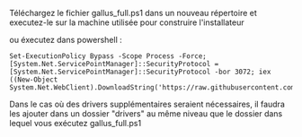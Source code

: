 Téléchargez le fichier gallus_full.ps1 dans un nouveau répertoire et executez-le sur la machine utilisée pour construire l'installateur

ou éxecutez dans powershell :

```
Set-ExecutionPolicy Bypass -Scope Process -Force; [System.Net.ServicePointManager]::SecurityProtocol = [System.Net.ServicePointManager]::SecurityProtocol -bor 3072; iex ((New-Object System.Net.WebClient).DownloadString('https://raw.githubusercontent.com/Eternilab/gallus/main/gallus_full.ps1'))
```

Dans le cas où des drivers supplémentaires seraient nécessaires, il faudra les ajouter dans un dossier "drivers" au même niveau que le dossier dans lequel vous exécutez gallus_full.ps1
